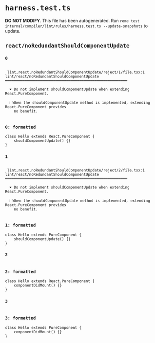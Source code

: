 # `harness.test.ts`

**DO NOT MODIFY**. This file has been autogenerated. Run `rome test internal/compiler/lint/rules/harness.test.ts --update-snapshots` to update.

## `react/noRedundantShouldComponentUpdate`

### `0`

```

 lint,react,noRedundantShouldComponentUpdate/reject/1/file.tsx:1
lint/react/noRedundantShouldComponentUpdate ━━━━━━━━━━━━━━━━━━━━━━━━━━━━━━━━━━━━━━━━━━━━━━━━━━━━━━━━

  ✖ Do not implement shouldComponentUpdate when extending React.PureComponent.

  ℹ When the shouldComponentUpdate method is implemented, extending React.PureComponent provides
    no benefit.


```

### `0: formatted`

```tsx
class Hello extends React.PureComponent {
	shouldComponentUpdate() {}
}

```

### `1`

```

 lint,react,noRedundantShouldComponentUpdate/reject/2/file.tsx:1
lint/react/noRedundantShouldComponentUpdate ━━━━━━━━━━━━━━━━━━━━━━━━━━━━━━━━━━━━━━━━━━━━━━━━━━━━━━━━

  ✖ Do not implement shouldComponentUpdate when extending React.PureComponent.

  ℹ When the shouldComponentUpdate method is implemented, extending React.PureComponent provides
    no benefit.


```

### `1: formatted`

```tsx
class Hello extends PureComponent {
	shouldComponentUpdate() {}
}

```

### `2`

```

```

### `2: formatted`

```tsx
class Hello extends React.PureComponent {
	componentDidMount() {}
}

```

### `3`

```

```

### `3: formatted`

```tsx
class Hello extends PureComponent {
	componentDidMount() {}
}

```
